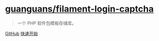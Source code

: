 # [guanguans/filament-login-captcha](https://github.com/guanguans/filament-login-captcha)

> 一个 PHP 软件包模板存储库。

[GitHub](https://github.com/guanguans/filament-login-captcha)
[快速开始](/README)

